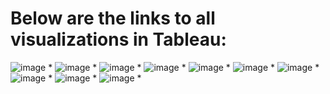 # Below are the links to all visualizations in Tableau:

![image](https://public.tableau.com/views/Unruh_Top10Countries/Sheet1?:language=en-US&publish=yes&:display_count=n&:origin=viz_share_link)
*
![image](https://public.tableau.com/views/Unruh_CustomersbyCountryMap/Sheet1?:language=en-US&publish=yes&:display_count=n&:origin=viz_share_link)
*
![image](https://public.tableau.com/views/Unruh_Top10Cities/Sheet1?:language=en-US&publish=yes&:display_count=n&:origin=viz_share_link)
*
![image](https://public.tableau.com/views/Unruh_Top5Customers/Sheet1?:language=en-US&publish=yes&:display_count=n&:origin=viz_share_link)
*
![image](https://public.tableau.com/views/Unruh_rentalduration/Sheet1?:language=en-US&publish=yes&:display_count=n&:origin=viz_share_link)
*
![image](https://public.tableau.com/views/Unruh_rentalrates/Sheet1?:language=en-US&publish=yes&:display_count=n&:origin=viz_share_link)
*
![image](https://public.tableau.com/views/Unruh_rentalfilmratings/Sheet1?:language=en-US&publish=yes&:display_count=n&:origin=viz_share_link)
*
![image](https://public.tableau.com/views/Unruh_filmreplacementcost/Sheet1?:language=en-US&publish=yes&:display_count=n&:origin=viz_share_link)
*
![image](https://public.tableau.com/views/Unruh_RentalCategories/Sheet1?:language=en-US&publish=yes&:display_count=n&:origin=viz_share_link)
*
![image](https://github.com/KaCeeUnruh/Rockbuster-SQL/assets/130774051/9edbe538-8714-4252-b8b3-5f436b7d6d7d)
*
